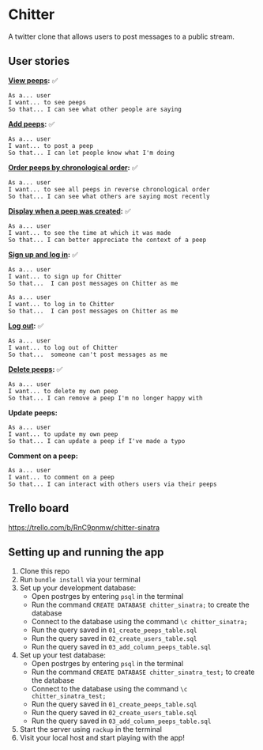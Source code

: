 # Chitter

A twitter clone that allows users to post messages to a public stream.

## User stories

**[View peeps](https://trello.com/c/Vtxx99y1):** ✅
```
As a... user
I want... to see peeps
So that... I can see what other people are saying
```

**[Add peeps](https://trello.com/c/ZAXgeRjL):** ✅
```
As a... user
I want... to post a peep
So that... I can let people know what I'm doing
```

**[Order peeps by chronological order](https://trello.com/c/c2JzuC9k):** ✅
```
As a... user
I want... to see all peeps in reverse chronological order
So that... I can see what others are saying most recently
```

**[Display when a peep was created](https://trello.com/c/V1jMAkdk):** ✅
```
As a... user
I want... to see the time at which it was made
So that... I can better appreciate the context of a peep
```

**[Sign up and log in](https://trello.com/c/Y9vDL34A):** ✅
```
As a... user
I want... to sign up for Chitter
So that...  I can post messages on Chitter as me
```

```
As a... user
I want... to log in to Chitter
So that...  I can post messages on Chitter as me
```

**[Log out](https://trello.com/c/iSStYvGB):** ✅

```
As a... user
I want... to log out of Chitter
So that...  someone can't post messages as me
```

**[Delete peeps](https://trello.com/c/E5rouDrf):** ✅
```
As a... user
I want... to delete my own peep
So that... I can remove a peep I'm no longer happy with
```

**Update peeps:**
```
As a... user
I want... to update my own peep
So that... I can update a peep if I've made a typo
```

**Comment on a peep:**
```
As a... user
I want... to comment on a peep
So that... I can interact with others users via their peeps
```

## Trello board
https://trello.com/b/RnC9pnmw/chitter-sinatra

## Setting up and running the app

1. Clone this repo
2. Run `bundle install` via your terminal
3. Set up your development database:
    * Open postrges by entering `psql` in the terminal
    * Run the command `CREATE DATABASE chitter_sinatra;` to create the database
    * Connect to the database using the command `\c chitter_sinatra;`
    * Run the query saved in `01_create_peeps_table.sql`
    * Run the query saved in `02_create_users_table.sql`
    * Run the query saved in `03_add_column_peeps_table.sql`
4. Set up your test database:
    * Open postrges by entering `psql` in the terminal
    * Run the command `CREATE DATABASE chitter_sinatra_test;` to create the database
    * Connect to the database using the command `\c chitter_sinatra_test;`
    * Run the query saved in `01_create_peeps_table.sql`
    * Run the query saved in `02_create_users_table.sql`
    * Run the query saved in `03_add_column_peeps_table.sql`
5. Start the server using `rackup` in the terminal
6. Visit your local host and start playing with the app!
